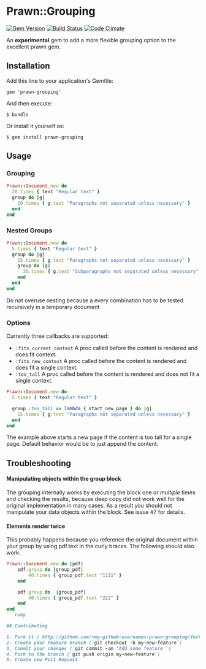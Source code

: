# Prawn::Grouping

[![Gem Version](https://badge.fury.io/rb/prawn-grouping.png)](http://badge.fury.io/rb/prawn-grouping)
[![Build Status](https://travis-ci.org/ddengler/prawn-grouping.png?branch=master)](https://travis-ci.org/ddengler/prawn-grouping)
[![Code Climate](https://codeclimate.com/github/ddengler/prawn-grouping.png)](https://codeclimate.com/github/ddengler/prawn-grouping)

An **experimental** gem to add a more flexible grouping option to the excellent prawn gem.

## Installation

Add this line to your application's Gemfile:

    gem 'prawn-grouping'

And then execute:

    $ bundle

Or install it yourself as:

    $ gem install prawn-grouping

## Usage

### Grouping

```ruby
Prawn::Document.new do
  20.times { text "Regular text" }
  group do |g|
    20.times { g.text "Paragraphs not separated unless necessary" }
  end
end
```

### Nested Groups

```ruby
Prawn::Document.new do
  5.times { text "Regular text" }
  group do |g|
    15.times { g.text "Paragraphs not separated unless necessary" }
    group do |g|
      30.times { g.text "Subparagraphs not separated unless necessary" }
    end
  end
end
```

Do not overuse nesting because a every combination has to be tested recursively in a temporary document

### Options

Currently three callbacks are supported:

* `:fits_current_context` A proc called before the content is rendered and does fit context.
* `:fits_new_context` A proc called before the content is rendered and does fit a single context.
* `:too_tall` A proc called before the content is rendered and does not fit a single context.

```ruby
Prawn::Document.new do
  5.times { text "Regular text" }

  group :too_tall => lambda { start_new_page } do |g|
    15.times { g.text "Paragraphs not separated unless necessary" }
  end
end
```

The example above starts a new page if the content is too tall for a single page. Default behavior would be to just append the content.


## Troubleshooting

#### Manipulating objects within the group block

The grouping internally works by executing the block one or _multiple_ times and checking the results, because deep copy did not work well for the original implementation in many cases. As a result you should not manipulate your data objects within the block. See issue #7 for details.

#### Elements render twice

This probably happens because you reference the original document within your group by using pdf.text in the curly braces. The following should also work:

```ruby
Prawn::Document.new do |pdf|
    pdf.group do |group_pdf|
        40.times { group_pdf.text "1111" }
    end

    pdf.group do  |group_pdf|
        40.times { group_pdf.text "222" }
    end
end
```ruby

## Contributing

1. Fork it ( http://github.com/<my-github-username>/prawn-grouping/fork )
2. Create your feature branch (`git checkout -b my-new-feature`)
3. Commit your changes (`git commit -am 'Add some feature'`)
4. Push to the branch (`git push origin my-new-feature`)
5. Create new Pull Request
